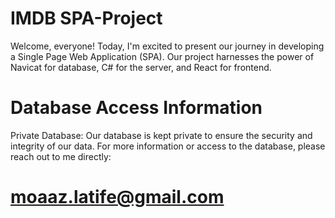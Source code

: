 # IMDB SPA-Project
Welcome, everyone! Today, I'm excited to present our journey in developing a Single Page Web Application (SPA). Our project harnesses the power of Navicat for database, C# for the server, and React for frontend.


# Database Access Information
Private Database: Our database is kept private to ensure the security and integrity of our data.
For more information or access to the database, please reach out to me directly:
# moaaz.latife@gmail.com
